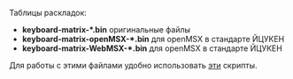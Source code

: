 Таблицы раскладок:
- **keyboard-matrix-*.bin**              оригинальные файлы
- **keyboard-matrix-openMSX-*.bin**      для openMSX в стандарте ЙЦУКЕН
- **keyboard-matrix-WebMSX-*.bin**       для openMSX в стандарте ЙЦУКЕН

Для работы с этими файлами удобно использовать [эти](https://github.com/mr-GreyWolf/MSX-Russian-text-to-UTF-8-converter/tree/master/tools) скрипты.

